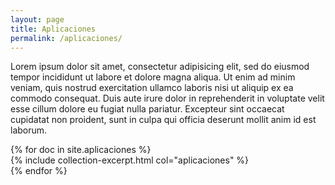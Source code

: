 ```yaml
---
layout: page
title: Aplicaciones
permalink: /aplicaciones/
---
```


Lorem ipsum dolor sit amet, consectetur adipisicing elit, sed do eiusmod tempor incididunt ut labore et dolore magna aliqua. Ut enim ad minim veniam, quis nostrud exercitation ullamco laboris nisi ut aliquip ex ea commodo consequat. Duis aute irure dolor in reprehenderit in voluptate velit esse cillum dolore eu fugiat nulla pariatur. Excepteur sint occaecat cupidatat non proident, sunt in culpa qui officia deserunt mollit anim id est laborum.

<div class="container">
<div class="row">
{% for doc in site.aplicaciones %}
<div class="col-md-3">
{% include collection-excerpt.html col="aplicaciones" %}
</div>
{% endfor %}
</div>
</div>
